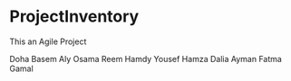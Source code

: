 ProjectInventory
================

This an Agile Project


Doha Basem
Aly Osama
Reem Hamdy
Yousef Hamza
Dalia Ayman
Fatma Gamal
